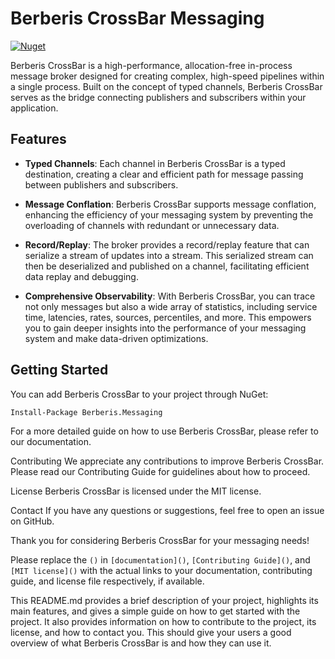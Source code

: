 # Berberis CrossBar Messaging

[![Nuget](https://img.shields.io/nuget/v/Berberis.Messaging)](https://www.nuget.org/packages/Berberis.Messaging/)

Berberis CrossBar is a high-performance, allocation-free in-process message broker designed for creating complex, high-speed pipelines within a single process. Built on the concept of typed channels, Berberis CrossBar serves as the bridge connecting publishers and subscribers within your application.

## Features

- **Typed Channels**: Each channel in Berberis CrossBar is a typed destination, creating a clear and efficient path for message passing between publishers and subscribers.

- **Message Conflation**: Berberis CrossBar supports message conflation, enhancing the efficiency of your messaging system by preventing the overloading of channels with redundant or unnecessary data.

- **Record/Replay**: The broker provides a record/replay feature that can serialize a stream of updates into a stream. This serialized stream can then be deserialized and published on a channel, facilitating efficient data replay and debugging.

- **Comprehensive Observability**: With Berberis CrossBar, you can trace not only messages but also a wide array of statistics, including service time, latencies, rates, sources, percentiles, and more. This empowers you to gain deeper insights into the performance of your messaging system and make data-driven optimizations.

## Getting Started

You can add Berberis CrossBar to your project through NuGet:

```sh
Install-Package Berberis.Messaging
```

For a more detailed guide on how to use Berberis CrossBar, please refer to our documentation.

Contributing
We appreciate any contributions to improve Berberis CrossBar. Please read our Contributing Guide for guidelines about how to proceed.

License
Berberis CrossBar is licensed under the MIT license.

Contact
If you have any questions or suggestions, feel free to open an issue on GitHub.

Thank you for considering Berberis CrossBar for your messaging needs!


Please replace the `()` in `[documentation]()`, `[Contributing Guide]()`, and `[MIT license]()` with the actual links to your documentation, contributing guide, and license file respectively, if available.

This README.md provides a brief description of your project, highlights its main features, and gives a simple guide on how to get started with the project. It also provides information on how to contribute to the project, its license, and how to contact you. This should give your users a good overview of what Berberis CrossBar is and how they can use it.
